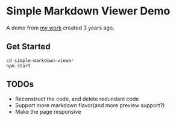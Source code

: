 # Simple Markdown Viewer Demo

A demo from [my work](https://codepen.io/natsunoyoru/pen/jKxBxV) created 3 years ago.

## Get Started
```
cd simple-markdown-viewer
npm start
```

## TODOs
- Reconstruct the code, and delete redundant code
- Support more markdown flavor(and more preview support?)
- Make the page responsive
